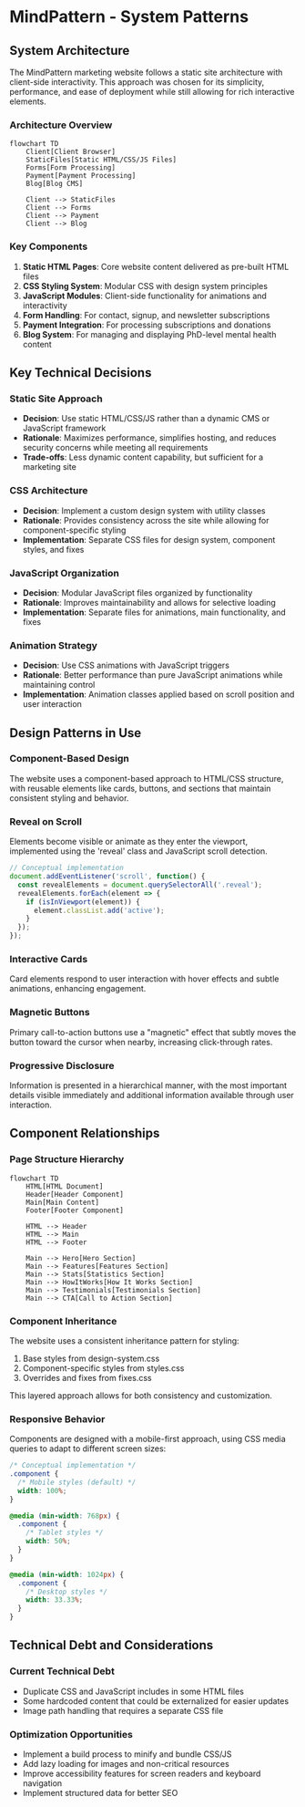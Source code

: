 # MindPattern - System Patterns

## System Architecture

The MindPattern marketing website follows a static site architecture with client-side interactivity. This approach was chosen for its simplicity, performance, and ease of deployment while still allowing for rich interactive elements.

### Architecture Overview

```mermaid
flowchart TD
    Client[Client Browser]
    StaticFiles[Static HTML/CSS/JS Files]
    Forms[Form Processing]
    Payment[Payment Processing]
    Blog[Blog CMS]
    
    Client --> StaticFiles
    Client --> Forms
    Client --> Payment
    Client --> Blog
```

### Key Components

1. **Static HTML Pages**: Core website content delivered as pre-built HTML files
2. **CSS Styling System**: Modular CSS with design system principles
3. **JavaScript Modules**: Client-side functionality for animations and interactivity
4. **Form Handling**: For contact, signup, and newsletter subscriptions
5. **Payment Integration**: For processing subscriptions and donations
6. **Blog System**: For managing and displaying PhD-level mental health content

## Key Technical Decisions

### Static Site Approach
- **Decision**: Use static HTML/CSS/JS rather than a dynamic CMS or JavaScript framework
- **Rationale**: Maximizes performance, simplifies hosting, and reduces security concerns while meeting all requirements
- **Trade-offs**: Less dynamic content capability, but sufficient for a marketing site

### CSS Architecture
- **Decision**: Implement a custom design system with utility classes
- **Rationale**: Provides consistency across the site while allowing for component-specific styling
- **Implementation**: Separate CSS files for design system, component styles, and fixes

### JavaScript Organization
- **Decision**: Modular JavaScript files organized by functionality
- **Rationale**: Improves maintainability and allows for selective loading
- **Implementation**: Separate files for animations, main functionality, and fixes

### Animation Strategy
- **Decision**: Use CSS animations with JavaScript triggers
- **Rationale**: Better performance than pure JavaScript animations while maintaining control
- **Implementation**: Animation classes applied based on scroll position and user interaction

## Design Patterns in Use

### Component-Based Design
The website uses a component-based approach to HTML/CSS structure, with reusable elements like cards, buttons, and sections that maintain consistent styling and behavior.

### Reveal on Scroll
Elements become visible or animate as they enter the viewport, implemented using the 'reveal' class and JavaScript scroll detection.

```javascript
// Conceptual implementation
document.addEventListener('scroll', function() {
  const revealElements = document.querySelectorAll('.reveal');
  revealElements.forEach(element => {
    if (isInViewport(element)) {
      element.classList.add('active');
    }
  });
});
```

### Interactive Cards
Card elements respond to user interaction with hover effects and subtle animations, enhancing engagement.

### Magnetic Buttons
Primary call-to-action buttons use a "magnetic" effect that subtly moves the button toward the cursor when nearby, increasing click-through rates.

### Progressive Disclosure
Information is presented in a hierarchical manner, with the most important details visible immediately and additional information available through user interaction.

## Component Relationships

### Page Structure Hierarchy

```mermaid
flowchart TD
    HTML[HTML Document]
    Header[Header Component]
    Main[Main Content]
    Footer[Footer Component]
    
    HTML --> Header
    HTML --> Main
    HTML --> Footer
    
    Main --> Hero[Hero Section]
    Main --> Features[Features Section]
    Main --> Stats[Statistics Section]
    Main --> HowItWorks[How It Works Section]
    Main --> Testimonials[Testimonials Section]
    Main --> CTA[Call to Action Section]
```

### Component Inheritance

The website uses a consistent inheritance pattern for styling:

1. Base styles from design-system.css
2. Component-specific styles from styles.css
3. Overrides and fixes from fixes.css

This layered approach allows for both consistency and customization.

### Responsive Behavior

Components are designed with a mobile-first approach, using CSS media queries to adapt to different screen sizes:

```css
/* Conceptual implementation */
.component {
  /* Mobile styles (default) */
  width: 100%;
}

@media (min-width: 768px) {
  .component {
    /* Tablet styles */
    width: 50%;
  }
}

@media (min-width: 1024px) {
  .component {
    /* Desktop styles */
    width: 33.33%;
  }
}
```

## Technical Debt and Considerations

### Current Technical Debt
- Duplicate CSS and JavaScript includes in some HTML files
- Some hardcoded content that could be externalized for easier updates
- Image path handling that requires a separate CSS file

### Optimization Opportunities
- Implement a build process to minify and bundle CSS/JS
- Add lazy loading for images and non-critical resources
- Improve accessibility features for screen readers and keyboard navigation
- Implement structured data for better SEO
